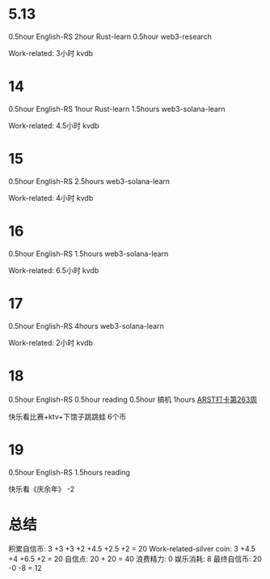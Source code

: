 # 5.13
0.5hour English-RS
2hour Rust-learn
0.5hour web3-research

Work-related:
3小时 kvdb

# 14
0.5hour English-RS
1hour Rust-learn
1.5hours web3-solana-learn 

Work-related:
4.5小时 kvdb

# 15
0.5hour English-RS
2.5hours web3-solana-learn 

Work-related:
4小时 kvdb

# 16
0.5hour English-RS
1.5hours web3-solana-learn 

Work-related:
6.5小时 kvdb

# 17
0.5hour English-RS
4hours web3-solana-learn

Work-related:
2小时 kvdb

# 18
0.5hour English-RS
0.5hour reading
0.5hour 搞机
1hours [ARST打卡第263周](https://www.wolfdan.cn/arst%E6%89%93%E5%8D%A1%E7%AC%AC263%E5%91%A8/)

快乐看比赛+ktv+下馆子跳跳蛙 6个币

# 19
0.5hour English-RS
1.5hours reading

快乐看《庆余年》 -2

# 总结
积累自信币: 3 +3 +3 +2 +4.5 +2.5 +2 = 20
Work-related-silver coin:  3 +4.5 +4 +6.5 +2 = 20
自信点: 20 + 20 = 40
浪费精力: 0
娱乐消耗: 8
最终自信币: 20 -0 -8 = 12

